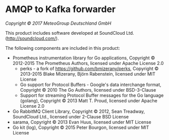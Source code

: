 # AMQP to Kafka forwarder
_Copyright © 2017 MeteoGroup Deutschland GmbH_


This product includes software developed at SoundCloud Ltd. (http://soundcloud.com/).

The following components are included in this product:

- Prometheus instrumentation library for Go applications, 
  Copyright © 2012-2015 The Prometheus Authors, licensed under Apache License 2.0
  - perks - a fork of https://github.com/bmizerany/perks, 
    Copyright © 2013-2015 Blake Mizerany, Björn Rabenstein, licensed under MIT License
  - Go support for Protocol Buffers - Google's data interchange format, 
    Copyright © 2010 The Go Authors, licensed under BSD-3-Clause
  - Support for streaming Protocol Buffer messages for the Go language (golang), 
    Copyright © 2013 Matt T. Proud, licensed under Apache License 2.0 
- Go RabbitMQ Client Library, Copyright © 2012, Sean Treadway, SoundCloud Ltd., licensed under 2-Clause BSD License
- sarama, Copyright © 2013 Evan Huus, licensed under MIT License
- Go kit (log), Copyright © 2015 Peter Bourgon, licensed under MIT License
